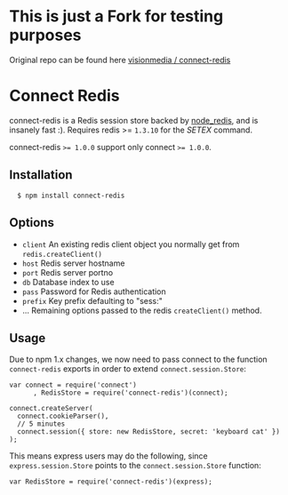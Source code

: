 # This is just a Fork for testing purposes

Original repo can be found here [visionmedia / connect-redis](https://github.com/visionmedia/connect-redis)


# Connect Redis

connect-redis is a Redis session store backed by [node_redis](http://github.com/mranney/node_redis), and is insanely fast :). Requires redis >= `1.3.10` for the _SETEX_ command.

 connect-redis `>= 1.0.0` support only connect `>= 1.0.0`.

## Installation

	  $ npm install connect-redis

## Options

  - `client` An existing redis client object you normally get from `redis.createClient()`
  - `host` Redis server hostname
  - `port` Redis server portno
  - `db` Database index to use
  - `pass` Password for Redis authentication
  - `prefix` Key prefix defaulting to "sess:"
  - ...    Remaining options passed to the redis `createClient()` method.

## Usage

 Due to npm 1.x changes, we now need to pass connect to the function `connect-redis` exports in order to extend `connect.session.Store`:

    var connect = require('connect')
	 	  , RedisStore = require('connect-redis')(connect);

    connect.createServer(
      connect.cookieParser(),
      // 5 minutes
      connect.session({ store: new RedisStore, secret: 'keyboard cat' })
    );

 This means express users may do the following, since `express.session.Store` points to the `connect.session.Store` function:

    var RedisStore = require('connect-redis')(express);
